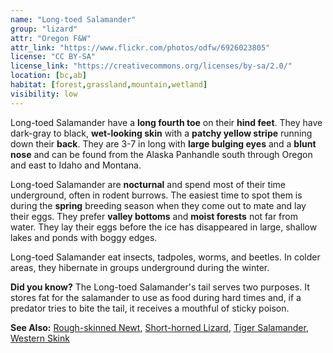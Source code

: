 ```yaml
---
name: "Long-toed Salamander"
group: "lizard"
attr: "Oregon F&W"
attr_link: "https://www.flickr.com/photos/odfw/6926023805"
license: "CC BY-SA"
license_link: "https://creativecommons.org/licenses/by-sa/2.0/"
location: [bc,ab]
habitat: [forest,grassland,mountain,wetland]
visibility: low
---
```

Long-toed Salamander have a **long fourth toe** on their **hind feet**. They have dark-gray to black, **wet-looking skin** with a **patchy yellow stripe** running down their **back**. They are 3-7 in long with **large bulging eyes** and a **blunt nose** and can be found from the Alaska Panhandle south through Oregon and east to Idaho and Montana.

Long-toed Salamander are **nocturnal** and spend most of their time underground, often in rodent burrows. The easiest time to spot them is during the **spring** breeding season when they come out to mate and lay their eggs. They prefer **valley bottoms** and **moist forests** not far from water. They lay their eggs before the ice has disappeared in large, shallow lakes and ponds with boggy edges.

Long-toed Salamander eat insects, tadpoles, worms, and beetles. In colder areas, they hibernate in groups underground during the winter.

**Did you know?** The Long-toed Salamander's tail serves two purposes. It stores fat for the salamander to use as food during hard times and, if a predator tries to bite the tail, it receives a mouthful of sticky poison.

<!-- generated, do not edit -->
**See Also:**
[Rough-skinned Newt](/herps/rounewt/),
[Short-horned Lizard](/herps/shortliz/),
[Tiger Salamander](/herps/tigsal/),
[Western Skink](/herps/westskink/)
